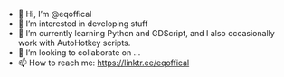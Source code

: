 - 👋 Hi, I’m @eqoffical
- 👀 I’m interested in developing stuff
- 🌱 I’m currently learning Python and GDScript, and I also occasionally work with AutoHotkey scripts.
- 💞️ I’m looking to collaborate on ...
- 📫 How to reach me: https://linktr.ee/eqoffical
